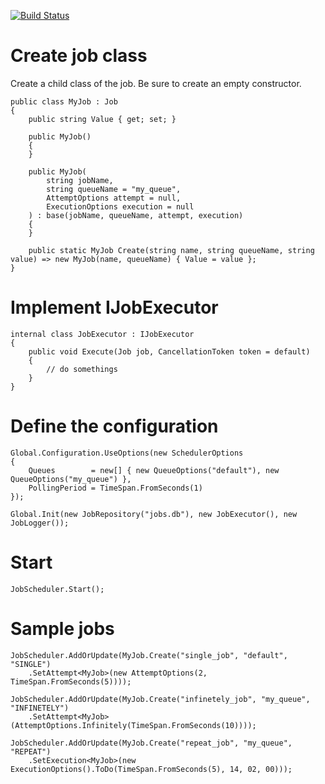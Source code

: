 [![Build Status](https://travis-ci.org/vilvm88/dos?branch=master)](https://travis-ci.org/vilvm88/dos)

# Create job class

Create a child class of the job. Be sure to create an empty constructor.

```
public class MyJob : Job
{
    public string Value { get; set; }

    public MyJob()
    {
    }

    public MyJob(
        string jobName,
        string queueName = "my_queue",
        AttemptOptions attempt = null,
        ExecutionOptions execution = null
    ) : base(jobName, queueName, attempt, execution)
    {
    }

    public static MyJob Create(string name, string queueName, string value) => new MyJob(name, queueName) { Value = value };
}
```

# Implement IJobExecutor

```
internal class JobExecutor : IJobExecutor
{
    public void Execute(Job job, CancellationToken token = default)
    {
        // do somethings
    }
}
```

# Define the configuration

```
Global.Configuration.UseOptions(new SchedulerOptions
{
    Queues        = new[] { new QueueOptions("default"), new QueueOptions("my_queue") },
    PollingPeriod = TimeSpan.FromSeconds(1)
});

Global.Init(new JobRepository("jobs.db"), new JobExecutor(), new JobLogger());
```

# Start

```
JobScheduler.Start();
```

# Sample jobs

```
JobScheduler.AddOrUpdate(MyJob.Create("single_job", "default", "SINGLE")
    .SetAttempt<MyJob>(new AttemptOptions(2, TimeSpan.FromSeconds(5))));

JobScheduler.AddOrUpdate(MyJob.Create("infinetely_job", "my_queue", "INFINETELY")
    .SetAttempt<MyJob>(AttemptOptions.Infinitely(TimeSpan.FromSeconds(10))));

JobScheduler.AddOrUpdate(MyJob.Create("repeat_job", "my_queue", "REPEAT")
    .SetExecution<MyJob>(new ExecutionOptions().ToDo(TimeSpan.FromSeconds(5), 14, 02, 00)));
```